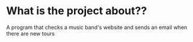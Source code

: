 # What is the project about??
A program that checks a music band's website and sends an email when there are new tours